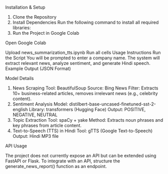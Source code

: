 Installation & Setup

1. Clone the Repository
2. Install Dependencies
Run the following command to install all required libraries:
3. Run the Project in Google Colab
   
Open Google Colab

Upload news_summarization_tts.ipynb
Run all cells
Usage Instructions
Run the Script
You will be prompted to enter a company name.
The system will extract relevant news, analyze sentiment, and generate Hindi speech.
Example Output (JSON Format)

Model Details

1. News Scraping
Tool: BeautifulSoup
Source: Bing News
Filter: Extracts 10+ business-related articles, removes irrelevant news (e.g., celebrity content).
2. Sentiment Analysis
Model: distilbert-base-uncased-finetuned-sst-2-english
Library: transformers (Hugging Face)
Output: POSITIVE, NEGATIVE, NEUTRAL
3. Topic Extraction
Tool: spaCy + yake
Method: Extracts noun phrases and key phrases from article content.
4. Text-to-Speech (TTS) in Hindi
Tool: gTTS (Google Text-to-Speech)
Output: Hindi MP3 file

API Usage

The project does not currently expose an API but can be extended using FastAPI or Flask.
To integrate with an API, structure the generate_news_report() function as an endpoint.
